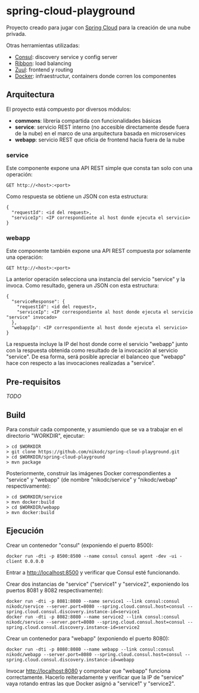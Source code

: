 # spring-cloud-playground
Proyecto creado para jugar con [Spring Cloud](http://projects.spring.io/spring-cloud/) para la creación de una nube privada. 

Otras herramientas utilizadas:
  * [Consul](http://consul.io): discovery service y config server
  * [Ribbon](https://github.com/Netflix/ribbon): load balancing
  * [Zuul](https://github.com/Netflix/zuul): frontend y routing
  * [Docker](https://www.docker.com): infraestructur, containers donde corren los componentes

## Arquitectura
El proyecto está compuesto por diversos módulos:
  * **commons**: librería compartida con funcionalidades básicas
  * **service**: servicio REST interno (no accesible directamente desde fuera de la nube) en el marco de una arquitectura basada en microservices
  * **webapp**: servicio REST que oficia de frontend hacia fuera de la nube

### service

Este componente expone una API REST simple que consta tan solo con una operación:

```
GET http://<host>:<port>
```

Como respuesta se obtiene un JSON con esta estructura:
```
{
  "requestId": <id del request>,
  "serviceIp": <IP correspondiente al host donde ejecuta el servicio>
}
```

### webapp

Este componente también expone una API REST compuesta por solamente una operación:

```
GET http://<host>:<port>
```

La anterior operación selecciona una instancia del servicio "service" y la invoca. Como resultado, genera un JSON con esta estructura:
```
{
  "serviceResponse": {
    "requestId": <id del request>,
    "serviceIp": <IP correspondiente al host donde ejecuta el servicio "service" invocado>
  },
  "webappIp": <IP correspondiente al host donde ejecuta el servicio>
}
```

La respuesta incluye la IP del host donde corre el servicio "webapp" junto con la respuesta obtenida como resultado de la invocación al servicio "service". De esa forma, será posible apreciar el balanceo que "webapp" hace con respecto a las invocaciones realizadas a "service".

## Pre-requisitos

*TODO*

## Build

Para constuir cada componente, y asumiendo que se va a trabajar en el directorio "WORKDIR", ejecutar:

```
> cd $WORKDIR
> git clone https://github.com/nikodc/spring-cloud-playground.git
> cd $WORKDIR/spring-cloud-playground
> mvn package
``` 

Posteriormente, construir las imágenes Docker correspondientes a "service" y "webapp" (de nombre "nikodc/service" y "nikodc/webap" respectivamente):

```
> cd $WORKDIR/service
> mvn docker:build
> cd $WORKDIR/webapp
> mvn docker:build
```

## Ejecución

Crear un contenedor "consul" (exponiendo el puerto 8500):

```
docker run -dti -p 8500:8500 --name consul consul agent -dev -ui -client 0.0.0.0
```

Entrar a <http://localhost:8500> y verificar que Consul esté funcionando.

Crear dos instancias de "service" ("service1" y "service2", exponiendo los puertos 8081 y 8082 respectivamente):

```
docker run -dti -p 8081:8080 --name service1 --link consul:consul nikodc/service --server.port=8080 --spring.cloud.consul.host=consul --spring.cloud.consul.discovery.instance-id=service1
docker run -dti -p 8082:8080 --name service2 --link consul:consul nikodc/service --server.port=8080 --spring.cloud.consul.host=consul --spring.cloud.consul.discovery.instance-id=service2
```

Crear un contenedor para "webapp" (exponiendo el puerto 8080):

```
docker run -dti -p 8080:8080 --name webapp --link consul:consul nikodc/webapp --server.port=8080 --spring.cloud.consul.host=consul --spring.cloud.consul.discovery.instance-id=webapp
```

Invocar <http://localhost:8080> y comprobar que "webapp" funciona correctamente. Hacerlo reiteradamente y verificar que la IP de "service" vaya rotando entras las que Docker asignó a "service1" y "service2".